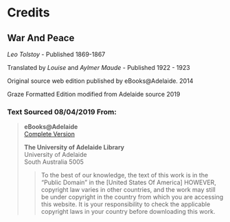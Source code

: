 # Credits 

## War And Peace 

*Leo Tolstoy* - Published 1869-1867

Translated by *Louise* and *Aylmer Maude* - Published 1922 - 1923

Original source web edition published by eBooks@Adelaide. 2014

Graze Formatted Edition modified from Adelaide source 2019

### Text Sourced 08/04/2019 From:
> **eBooks@Adelaide** <br/>
> [Complete Version](https://ebooks.adelaide.edu.au/t/tolstoy/leo/t65w/complete.html)
>
> **The University of Adelaide Library**<br/>
> University of Adelaide <br/>
> South Australia 5005 <br>
>
>
> > To the best of our knowledge, the text of this work is in the “Public Domain” in the [United States Of America]
HOWEVER, copyright law varies in other countries, and the work may still be under copyright in the country from which you are accessing this website. It is your responsibility to check the applicable copyright laws in your country before downloading this work.

